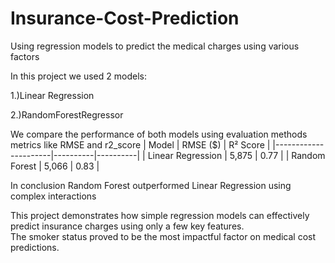 # Insurance-Cost-Prediction
Using regression models to predict the medical charges using various factors

In this project we used 2 models:

1.)Linear Regression

2.)RandomForestRegressor

We compare the performance of both models using evaluation methods metrics like RMSE and r2_score
| Model                | RMSE ($) | R² Score |
|----------------------|----------|----------|
| Linear Regression    | 5,875    | 0.77     |
| Random Forest        | 5,066    | 0.83     |

In conclusion Random Forest outperformed Linear Regression using complex interactions

This project demonstrates how simple regression models can effectively predict insurance charges using only a few key features.  
The smoker status proved to be the most impactful factor on medical cost predictions.
